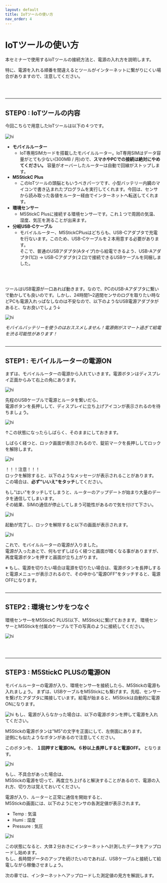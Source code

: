 ```yaml
---
layout: default
title: IoTツールの使い方
nav_order: 4
---
```


# IoTツールの使い方
本セミナーで使用するIoTツールの接続方法と、電源の入れ方を説明します。

特に、電源を入れる順番を間違えるとツールがインターネットに繋がりにくい場合がありますので、注意してください。

<br><br>

---
## STEP0 : IoTツールの内容
今回こちらで用意したIoTツールは以下の４つです。<br><br>
<img src="images\tools_001_allKit.jpg" alt="hi" class="inline"/>

- **モバイルルーター**
   - IoT専用SIMカードを搭載したモバイルルーター。IoT専用SIMはデータ容量がとても少ない(300MB / 月)ので、**スマホやPCでの接続は絶対にやめてください。** 容量がオーバーしたルーターは自動で回線がストップします。
- **M5StickC Plus**
   - このIoTツールの頭脳ともいうべきパーツです、小型バッテリー内臓のマイコンで書き込まれたプログラムを実行してくれます。今回は、センサから読み取った各値をルーター経由でインターネットへ転送してくれます。
- **環境センサー**
   - M5StickC Plusに接続する環境センサ―です。これ１つで周囲の気温、湿度、気圧を測ることが出来ます。
- **分岐USB-Cケーブル**
   - モバイルルーター、M5StickCPlusはどちらも、USB-Cアダプタで充電を行ないます。このため、USB-Cケーブルを２本用意する必要があります。<br>そこで、普通のUSBアダプタ(Aタイプ)から給電できるよう、USB-Aアダプタ(1口) → USB-Cアダプタ(２口)で接続できるUSBケーブルを同梱しました。


<br><br>


ツールはUSB電源が一口あれば動きます。なので、PCのUSB-Aアダプタに繋いで動かしても良いのです。しかし、24時間1~2週間センサのログを取りたい時などPCも電源入れっぱなしなのは不安なので、以下のようなUSB電源アダプタがあると、なお良いでしょう↓

<img src="images\tools_002_acAdpt.jpeg" alt="hi" class="inline"/>

*モバイルバッテリーを使うのはおススメしません！電源側がスマート過ぎて給電を渋る可能性があります！*
<br><br>

---

## STEP1 : モバイルルーターの電源ON
まずは、モバイルルーターの電源から入れていきます。電源ボタンはディスプレイ正面からみて右上の角にあります。

<img src="images\tools_003_powerSwitch.jpg" alt="hi" class="inline"/>

先程のUSBケーブルで電源とルータを繋いだら、<br>電源ボタンを長押しして、ディスプレイに立ち上げアイコンが表示されるのを待ちましょう。

<img src="images\tools_004_powerRouter.jpeg" alt="hi" class="inline"/>

↑この状態になったらしばらく、そのままにしておきます。

しばらく経つと、ロック画面が表示されるので、錠前マークを長押ししてロックを解除します。

<img src="images\tools_006_unlockDisp.jpg" alt="hi" class="inline"/>

！！！注意！！！<br>
ロックを解除すると、以下のようなメッセージが表示されることがあります。<br>
この場合は、**必ず"いいえ"をタッチ**してください。

もし"はい"をタッチしてしまうと、ルーターのアップデートが始まり大量のデータを通信してしまいます。<br>その結果、SIMの通信が停止してしまう可能性があるので気を付けて下さい。

<img src="images\tools_005_routerUpdateNo.jpg" alt="hi" class="inline"/>

起動が完了し、ロックを解除すると以下の画面が表示されます。

<img src="images\tools_007_homeDisp.jpeg" alt="hi" class="inline"/>

これで、モバイルルーターの電源が入りました。<br>電源が入ったあとで、何もせずしばらく経つと画面が暗くなる事がありますが、再度電源ボタンを押すと画面が立ち上がります。


※ もし、電源を切りたい場合は電源を切りたい場合は、電源ボタンを長押しすると電源メニューが表示されるので、その中から"電源OFF"をタッチすると、電源OFFになります。
<br><br>

---

## STEP2 : 環境センサをつなぐ
環境センサ―をM5StickC PLUS(以下、M5Stick)に繋げておきます。
環境センサーとM5Stickを付属のケーブルで下の写真のように接続してください。

<img src="images\tools_010_stickCconnect.jpg" alt="hi" class="inline"/>

<br><br>

---

##  STEP3 : M5StickC PLUSの電源ON
モバイルルーターの電源が入り、環境センサ―を接続したら、M5Stickの電源も入れましょう。
まずは、USBケーブルをM5Stickにも繋げます。先程、センサーを繋げたアダプタに隣接しています。給電が始まると、M5Stickは自動的に電源ONになります。

<img src="images\tools_012_stickCPower.jpg" alt="hi" class="inline"/>
もし、電源が入らなかった場合は、以下の電源ボタンを押して電源を入れてください。

<br>

M5Stickの電源ボタンは"M5"の文字を正面にして、左側面にあります。<br>逆側にも似たようなボタンがあるので注意してください。

このボタンを、 **１回押すと電源ON。６秒以上長押しすると電源OFF。** となります。

<img src="images\tools_008_stickC.jpg" alt="hi" class="inline"/>

もし、不具合があった場合は、<br>M5Stickの電源を切って、再度立ち上げると解決することがあるので、電源の入れ方、切り方は覚えておいてください。


電源が入り、ルーターと正常に通信を開始すると、<br>M5Stickの画面には、以下のようにセンサの各測定値が表示されます。

- Temp : 気温
- Humi : 湿度
- Pressure : 気圧

<img src="images\tools_014_sensorState.jpeg" alt="hi" class="inline"/>

この状態になると、大体２分おきにインターネットへ計測したデータをアップロードし始めます。<br>もし、長時間データのアップを続けたいのであれば、USBケーブルと接続して給電しながら稼働させましょう。

次の章では、インターネットへアップロードした測定値の見方を解説します。